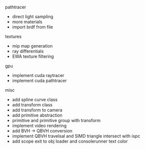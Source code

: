 pathtracer
 - direct light sampling
 - more materials
 - import brdf from file

textures
 - mip map generation
 - ray differentials
 - EWA texture filtering

gpu
 - implement cuda raytracer
 - implement cuda pathtracer

misc
 - add spline curve class
 - add transform class
 - add transform to camera
 - add primitive abstraction
 - primitive and primitive group with transform
 - implement video rendering
 - add BVH -> QBVH conversion
 - implement QBVH travelsal and SIMD triangle intersect with ispc
 - add scope exit to obj loader and consolerunner text color
